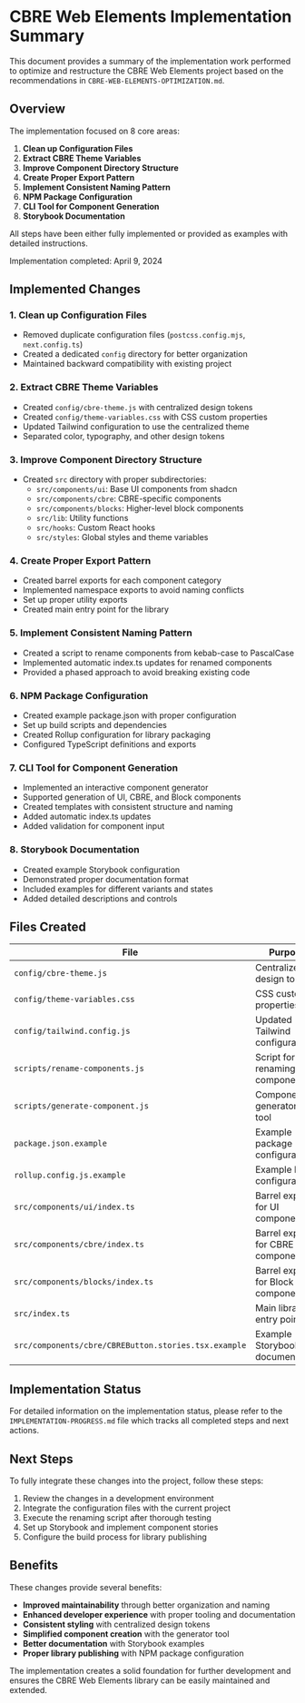 # CBRE Web Elements Implementation Summary

This document provides a summary of the implementation work performed to optimize and restructure the CBRE Web Elements project based on the recommendations in `CBRE-WEB-ELEMENTS-OPTIMIZATION.md`.

## Overview

The implementation focused on 8 core areas:

1. **Clean up Configuration Files**
2. **Extract CBRE Theme Variables**
3. **Improve Component Directory Structure**
4. **Create Proper Export Pattern**
5. **Implement Consistent Naming Pattern**
6. **NPM Package Configuration**
7. **CLI Tool for Component Generation**
8. **Storybook Documentation**

All steps have been either fully implemented or provided as examples with detailed instructions.

Implementation completed: April 9, 2024

## Implemented Changes

### 1. Clean up Configuration Files

- Removed duplicate configuration files (`postcss.config.mjs`, `next.config.ts`)
- Created a dedicated `config` directory for better organization
- Maintained backward compatibility with existing project

### 2. Extract CBRE Theme Variables

- Created `config/cbre-theme.js` with centralized design tokens
- Created `config/theme-variables.css` with CSS custom properties
- Updated Tailwind configuration to use the centralized theme
- Separated color, typography, and other design tokens

### 3. Improve Component Directory Structure

- Created `src` directory with proper subdirectories:
  - `src/components/ui`: Base UI components from shadcn
  - `src/components/cbre`: CBRE-specific components
  - `src/components/blocks`: Higher-level block components
  - `src/lib`: Utility functions
  - `src/hooks`: Custom React hooks
  - `src/styles`: Global styles and theme variables

### 4. Create Proper Export Pattern

- Created barrel exports for each component category
- Implemented namespace exports to avoid naming conflicts
- Set up proper utility exports
- Created main entry point for the library

### 5. Implement Consistent Naming Pattern

- Created a script to rename components from kebab-case to PascalCase
- Implemented automatic index.ts updates for renamed components
- Provided a phased approach to avoid breaking existing code

### 6. NPM Package Configuration

- Created example package.json with proper configuration
- Set up build scripts and dependencies
- Created Rollup configuration for library packaging
- Configured TypeScript definitions and exports

### 7. CLI Tool for Component Generation

- Implemented an interactive component generator
- Supported generation of UI, CBRE, and Block components
- Created templates with consistent structure and naming
- Added automatic index.ts updates
- Added validation for component input

### 8. Storybook Documentation

- Created example Storybook configuration
- Demonstrated proper documentation format
- Included examples for different variants and states
- Added detailed descriptions and controls

## Files Created

| File | Purpose |
|------|---------|
| `config/cbre-theme.js` | Centralized design tokens |
| `config/theme-variables.css` | CSS custom properties |
| `config/tailwind.config.js` | Updated Tailwind configuration |
| `scripts/rename-components.js` | Script for renaming components |
| `scripts/generate-component.js` | Component generator CLI tool |
| `package.json.example` | Example package configuration |
| `rollup.config.js.example` | Example build configuration |
| `src/components/ui/index.ts` | Barrel exports for UI components |
| `src/components/cbre/index.ts` | Barrel exports for CBRE components |
| `src/components/blocks/index.ts` | Barrel exports for Block components |
| `src/index.ts` | Main library entry point |
| `src/components/cbre/CBREButton.stories.tsx.example` | Example Storybook documentation |

## Implementation Status

For detailed information on the implementation status, please refer to the `IMPLEMENTATION-PROGRESS.md` file which tracks all completed steps and next actions.

## Next Steps

To fully integrate these changes into the project, follow these steps:

1. Review the changes in a development environment
2. Integrate the configuration files with the current project
3. Execute the renaming script after thorough testing
4. Set up Storybook and implement component stories
5. Configure the build process for library publishing

## Benefits

These changes provide several benefits:

- **Improved maintainability** through better organization and naming
- **Enhanced developer experience** with proper tooling and documentation
- **Consistent styling** with centralized design tokens
- **Simplified component creation** with the generator tool
- **Better documentation** with Storybook examples
- **Proper library publishing** with NPM package configuration

The implementation creates a solid foundation for further development and ensures the CBRE Web Elements library can be easily maintained and extended. 